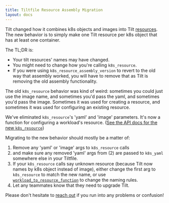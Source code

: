 ```yaml
---
title: Tiltfile Resource Assembly Migration
layout: docs
---
```


Tilt changed how it combines k8s objects and images into Tilt [resources](tiltfile_concepts#resources). The new behavior is to simply make one Tilt resource per k8s object that has at least one
container.

The TL;DR is:
* Your tilt resources' names may have changed.
* You might need to change how you're calling `k8s_resource`.
* If you were using `k8s_resource_assembly_version` to revert to the old way that assembly worked, you will have to remove that as Tilt is removing the old assembly functionality.

The old `k8s_resource` behavior was kind of weird: sometimes you could just use
the image name, and sometimes you'd pass the yaml, and sometimes you'd pass the
image. Sometimes it was used for creating a resource, and sometimes it was used
for configuring an existing resource.

We've eliminated `k8s_resource`'s 'yaml' and 'image' parameters. It's now a
function for configuring a workload's resource. ([See the API docs for the new `k8s_resource`](api.html#api.k8s_resource))

Migrating to the new behavior should mostly be a matter of:
1. Remove any 'yaml' or 'image' args to `k8s_resource` calls
2. and make sure any removed 'yaml' args from (2) are passed to `k8s_yaml` somewhere else in your Tiltfile.
3. If your `k8s_resource` calls say unknown resource (because Tilt now names by k8s object instead of image),
   either change the first arg to `k8s_resource` to match the new name, or use [`workload_to_resource_function`](/api.html#api.workload_to_resource_function) to change the naming rules.
4. Let any teammates know that they need to upgrade Tilt.

Please don't hesitate to [reach out](faq.html#q-how-do-i-get-help-with-tilt)
if you run into any problems or confusion!
